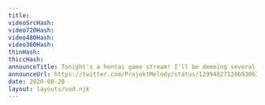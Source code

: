 ```yaml
---
title: 
videoSrcHash: 
video720Hash: 
video480Hash: 
video360Hash: 
thinHash: 
thiccHash: 
announceTitle: Tonight's a hentai game stream! I'll be demoing several rad games. I hope you guys have fun! And if you like any you see, or wanna browse h-games on your own, check out DLSite!
announceUrl: https://twitter.com/ProjektMelody/status/1299482712869306368
date: 2020-08-28
layout: layouts/vod.njk
---
```

